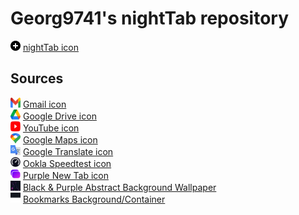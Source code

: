 # Georg9741's nightTab repository
<img src="https://raw.githubusercontent.com/zombieFox/nightTab/main/src/icon/icon-512.svg" width="16" height="16"> [nightTab icon](https://github.com/zombieFox/nightTab/blob/main/src/icon)
## Sources
<img src="Gmail_icon.svg" width="16" height="16"> [Gmail icon](https://de.m.wikipedia.org/wiki/Datei:Gmail_icon_%282020%29.svg)  
<img src="Google_Drive_icon.svg" width="16" height="16"> [Google Drive icon](https://de.m.wikipedia.org/wiki/Datei:Google_Drive_icon_%282020%29.svg)  
<img src="YouTube_icon.svg" width="16" height="16"> [YouTube icon](https://pdc.m.wikipedia.org/wiki/Feil:YouTube_full-color_icon_%282017%29.svg)  
<img src="Google_Maps_icon.svg" width="16" height="16"> [Google Maps icon](https://de.m.wikipedia.org/wiki/Datei:Google_Maps_icon_%282020%29.svg)  
<img src="Google_Translate_icon.svg" width="16" height="16"> [Google Translate icon](https://de.m.wikipedia.org/wiki/Datei:Google_Translate_logo.svg)  
<img src="Ookla_Speedtest_icon.png" width="16" height="16"> [Ookla Speedtest icon](https://www.rvmobileinternet.com/gear/ookla-speed-test)  
<img src="New_Tab_icon.png" width="16" height="16"> [Purple New Tab icon](https://www.iconfinder.com/icons/11336518/tab_new_browser_web_tabs_icon)  
<img src="Background_Wallpaper.jpg" width="16" height="16"> [Black & Purple Abstract Background Wallpaper](https://www.hdwallpapers.in/lines_minimalist_square_artistic_purple_hd_abstract-wallpapers.html)  
<img src="Bookmarks_Background.svg" width="16" height="16"> [Bookmarks Background/Container](https://github.com/Georg9741/nightTab/blob/main/Bookmarks_Background.svg)  
